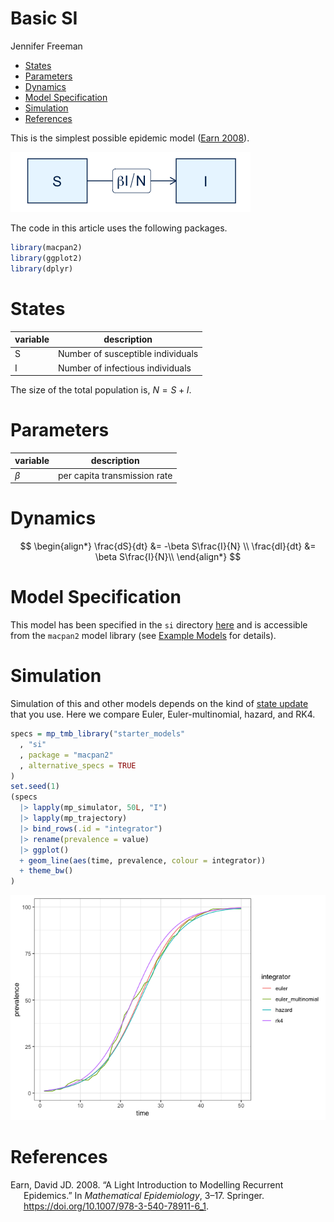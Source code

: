 Basic SI
================
Jennifer Freeman

-   <a href="#states" id="toc-states">States</a>
-   <a href="#parameters" id="toc-parameters">Parameters</a>
-   <a href="#dynamics" id="toc-dynamics">Dynamics</a>
-   <a href="#model-specification" id="toc-model-specification">Model
    Specification</a>
-   <a href="#simulation" id="toc-simulation">Simulation</a>
-   <a href="#references" id="toc-references">References</a>

This is the simplest possible epidemic model ([Earn
2008](#ref-earn2008light)).

![](./figures/flow_diagram-1.png)<!-- -->

The code in this article uses the following packages.

``` r
library(macpan2)
library(ggplot2)
library(dplyr)
```

# States

| variable | description                       |
|----------|-----------------------------------|
| S        | Number of susceptible individuals |
| I        | Number of infectious individuals  |

The size of the total population is, $N = S + I$.

# Parameters

| variable | description                  |
|----------|------------------------------|
| $\beta$  | per capita transmission rate |

# Dynamics

$$
\begin{align*}
\frac{dS}{dt} &= -\beta S\frac{I}{N} \\
\frac{dI}{dt} &= \beta S\frac{I}{N}\\
\end{align*}
$$

# Model Specification

This model has been specified in the `si` directory
[here](https://github.com/canmod/macpan2/blob/main/inst/starter_models/si/tmb.R)
and is accessible from the `macpan2` model library (see [Example
Models](https://canmod.github.io/macpan2/articles/example_models.html)
for details).

# Simulation

Simulation of this and other models depends on the kind of [state
update](https://canmod.github.io/macpan2/reference/mp_euler) that you
use. Here we compare Euler, Euler-multinomial, hazard, and RK4.

``` r
specs = mp_tmb_library("starter_models"
  , "si"
  , package = "macpan2"
  , alternative_specs = TRUE
)
set.seed(1)
(specs
  |> lapply(mp_simulator, 50L, "I")
  |> lapply(mp_trajectory)
  |> bind_rows(.id = "integrator")
  |> rename(prevalence = value)
  |> ggplot()
  + geom_line(aes(time, prevalence, colour = integrator))
  + theme_bw()
)
```

![](./figures/simulation-1.png)<!-- -->

# References

<div id="refs" class="references csl-bib-body hanging-indent">

<div id="ref-earn2008light" class="csl-entry">

Earn, David JD. 2008. “A Light Introduction to Modelling Recurrent
Epidemics.” In *Mathematical Epidemiology*, 3–17. Springer.
<https://doi.org/10.1007/978-3-540-78911-6_1>.

</div>

</div>
